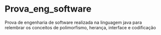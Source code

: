 # Prova_eng_software
Prova de engenharia de software realizada na linguagem java para relembrar os conceitos de polimorfismo, herança, interface e codificação
